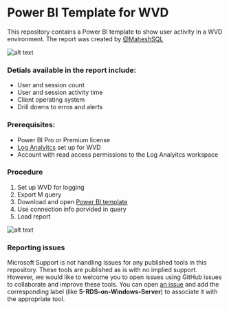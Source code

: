 # Power BI Template for WVD 

This repository contains a Power BI template to show user activity in a WVD environment. The report was created by [@MaheshSQL](https://github.com/MaheshSQL)

![alt text](https://raw.githubusercontent.com/Jonathan1Wade/RDS-Templates/master/wvd-powerbi/images/PBIdesktopWVD.jpg "Sample dashbaord")

### Detials available in the report include:
* User and session count
* User and session activity time
* Client operating system
* Drill downs to erros and alerts


### Prerequisites:
* Power BI Pro or Premium license
* [Log Analyitcs](https://docs.microsoft.com/en-us/azure/virtual-desktop/diagnostics-log-analytics) set up for WVD
* Account with read access permissions to the Log Analyitcs workspace

### Procedure
1. Set up WVD for logging 
2. Export M query
3. Download and open [Power BI template](https://docs.microsoft.com/en-us/azure/virtual-desktop/diagnostics-log-analytics)
4. Use connection info porvided in query 
5. Load report 

![alt text](https://raw.githubusercontent.com/Jonathan1Wade/RDS-Templates/master/wvd-powerbi/images/2%20Getting%20Started.png "Getting Started Guide")

### Reporting issues
Microsoft Support is not handling issues for any published tools in this repository. These tools are published as is with no implied support. However, we would like to welcome you to open issues using GitHub issues to collaborate and improve these tools. You can open [an issue](https://github.com/Azure/rds-templates/issues) and add the corresponding label (like **5-RDS-on-Windows-Server**) to associate it with the appropriate tool. 